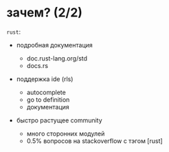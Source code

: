 
# зачем?                                       (2/2)

`rust`:
  - подробная документация
    - doc.rust-lang.org/std
    - docs.rs

  - поддержка ide (rls)
    - autocomplete
    - go to definition
    - документация

  - быстро растущее community
    - много сторонних модулей
    - 0.5% вопросов на stackoverflow c тэгом [rust]




















